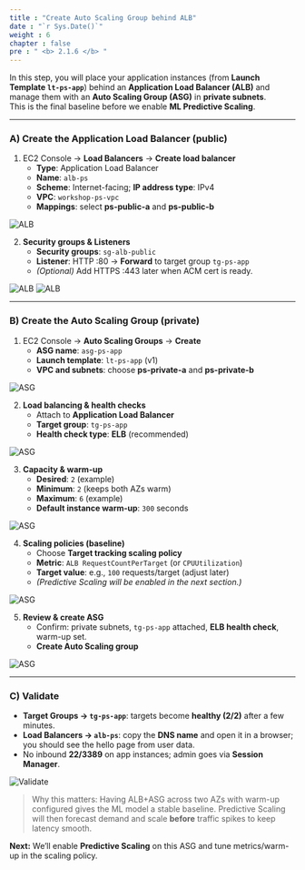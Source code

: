 ```yaml
---
title : "Create Auto Scaling Group behind ALB"
date : "`r Sys.Date()`"
weight : 6
chapter : false
pre : " <b> 2.1.6 </b> "
---
```


In this step, you will place your application instances (from **Launch Template `lt-ps-app`**) behind an **Application Load Balancer (ALB)** and manage them with an **Auto Scaling Group (ASG)** in **private subnets**.  
This is the final baseline before we enable **ML Predictive Scaling**.

---

### A) Create the Application Load Balancer (public)
1. EC2 Console → **Load Balancers** → **Create load balancer**
   - **Type**: Application Load Balancer
   - **Name**: `alb-ps`
   - **Scheme**: Internet-facing; **IP address type**: IPv4
   - **VPC**: `workshop-ps-vpc`
   - **Mappings**: select **ps-public-a** and **ps-public-b**

![ALB](/images/2.prerequisite/035-create-alb.png)

2. **Security groups & Listeners**
   - **Security groups**: `sg-alb-public`
   - **Listener**: HTTP :80 → **Forward** to target group `tg-ps-app`
   - *(Optional)* Add HTTPS :443 later when ACM cert is ready.

![ALB](/images/2.prerequisite/036-alb-security.png)
![ALB](/images/2.prerequisite/037-tg-attach.png)

---

### B) Create the Auto Scaling Group (private)
1. EC2 Console → **Auto Scaling Groups** → **Create**
   - **ASG name**: `asg-ps-app`
   - **Launch template**: `lt-ps-app` (v1)
   - **VPC and subnets**: choose **ps-private-a** and **ps-private-b**

![ASG](/images/2.prerequisite/038-create-asg.png)

2. **Load balancing & health checks**
   - Attach to **Application Load Balancer**
   - **Target group**: `tg-ps-app`
   - **Health check type**: **ELB** (recommended)

![ASG](/images/2.prerequisite/039-asg-loadbalancing.png)

3. **Capacity & warm-up**
   - **Desired**: `2` (example)
   - **Minimum**: `2` (keeps both AZs warm)
   - **Maximum**: `6` (example)
   - **Default instance warm-up**: `300` seconds

![ASG](/images/2.prerequisite/040-asg-capacity.png)

4. **Scaling policies (baseline)**
   - Choose **Target tracking scaling policy**
   - **Metric**: `ALB RequestCountPerTarget` (or `CPUUtilization`)
   - **Target value**: e.g., `100` requests/target (adjust later)
   - *(Predictive Scaling will be enabled in the next section.)*

![ASG](/images/2.prerequisite/041-asg-scaling.png)

5. **Review & create ASG**
   - Confirm: private subnets, `tg-ps-app` attached, **ELB health check**, warm-up set.
   - **Create Auto Scaling group**

![ASG](/images/2.prerequisite/042-asg-review.png)

---

### C) Validate
- **Target Groups → `tg-ps-app`**: targets become **healthy (2/2)** after a few minutes.
- **Load Balancers → `alb-ps`**: copy the **DNS name** and open it in a browser; you should see the hello page from user data.
- No inbound **22/3389** on app instances; admin goes via **Session Manager**.

![Validate](/images/2.prerequisite/043-validate-alb.png)

> Why this matters: Having ALB+ASG across two AZs with warm-up configured gives the ML model a stable baseline. Predictive Scaling will then forecast demand and scale **before** traffic spikes to keep latency smooth.

**Next:** We’ll enable **Predictive Scaling** on this ASG and tune metrics/warm-up in the scaling policy.

